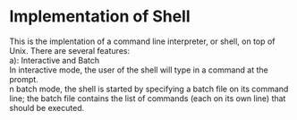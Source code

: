 # Implementation of Shell
This is the implentation of a command line interpreter, or shell, on top of Unix. There are several features:  
a): Interactive and Batch  
In interactive mode, the user of the shell will type in a command at the prompt.  
n batch mode, the shell is started by specifying a batch file on its command line; the batch file contains the list of commands (each on its own line) that should be executed.

